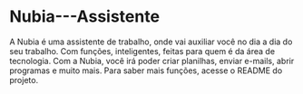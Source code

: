 # Nubia---Assistente
A Nubia é uma assistente de trabalho, onde vai auxiliar você no dia a dia do seu trabalho. Com funções, inteligentes, feitas para quem é da área de tecnologia. Com a Nubia, você irá poder criar planilhas, enviar e-mails, abrir programas e muito mais. Para saber mais funções, acesse o README do projeto.

